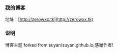 ### 我的博客

地址：[http://zerowxx.tk](http://zerowxx.tk)

### 说明
博客主题 forked from suyan/suyan.github.io,感谢作者!
